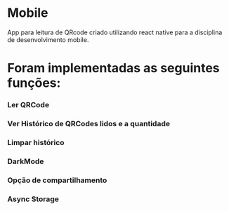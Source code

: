 # Mobile

App para leitura de QRcode criado utilizando react native para a disciplina de desenvolvimento mobile. 
# Foram implementadas as seguintes funções:
### Ler QRCode
### Ver Histórico de QRCodes lidos e a quantidade
### Limpar histórico
### DarkMode
### Opção de compartilhamento
### Async Storage
